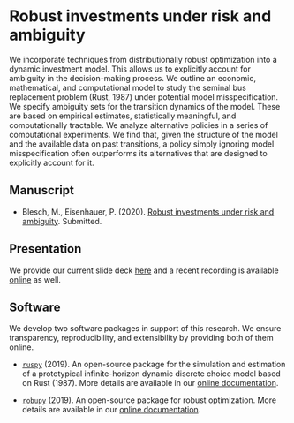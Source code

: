 # Robust investments under risk and ambiguity

We incorporate techniques from distributionally robust optimization into a dynamic investment model. This allows us to explicitly account for ambiguity in the decision-making process. We outline an economic, mathematical, and computational model to study the seminal bus replacement problem (Rust, 1987) under potential model misspecification. We specify ambiguity sets for the transition dynamics of the model. These are based on empirical estimates, statistically meaningful, and computationally tractable. We analyze alternative policies in a series of computational experiments. We find that, given the structure of the model and the available data on past transitions, a policy simply ignoring model misspecification often outperforms its alternatives that are designed to explicitly account for it.

## Manuscript

* Blesch, M., Eisenhauer, P. (2020). [Robust investments under risk and ambiguity](https://github.com/robustzurcher/promotion/raw/master/Blesch%26Eisenhauer_2020_manuscript.pdf). Submitted.

## Presentation

We provide our current slide deck [here](https://github.com/robustzurcher/promotion/raw/master/Blesch%26Eisenhauer_2020_slides.pdf) and a recent recording is available [online](https://vimeo.com/nuvolos/review/405110545/111a183a04?sort=lastUserActionEventDate&direction=desc) as well.  

## Software

We develop two software packages in support of this research. We ensure transparency, reproducibility, and extensibility by providing both of them online.

* [`ruspy`](https://github.com/OpenSourceEconomics/ruspy) (2019). An open-source package for the simulation and estimation of a prototypical infinite-horizon dynamic discrete choice model based on Rust (1987). More details are available in our [online documentation](https://ruspy.readthedocs.io/en/latest/#).

* [`robupy`](https://github.com/OpenSourceEconomics/robupy) (2019). An open-source package for robust optimization. More details are available in our [online documentation](https://robupy.readthedocs.io/en/latest/#).
